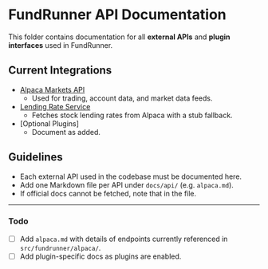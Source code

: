 # FundRunner API Documentation

This folder contains documentation for all **external APIs** and **plugin interfaces** used in FundRunner.

## Current Integrations

- [Alpaca Markets API](https://alpaca.markets/docs/)
  - Used for trading, account data, and market data feeds.
- [Lending Rate Service](lending_rates.md)
  - Fetches stock lending rates from Alpaca with a stub fallback.
- [Optional Plugins]
  - Document as added.

## Guidelines

- Each external API used in the codebase must be documented here.
- Add one Markdown file per API under `docs/api/` (e.g. `alpaca.md`).
- If official docs cannot be fetched, note that in the file.

---

### Todo

- [ ] Add `alpaca.md` with details of endpoints currently referenced in `src/fundrunner/alpaca/`.
- [ ] Add plugin-specific docs as plugins are enabled.
